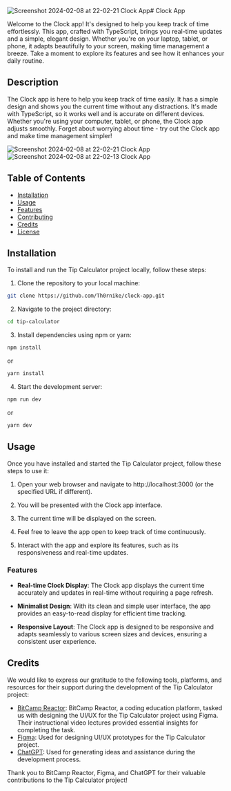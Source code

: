 ![Screenshot 2024-02-08 at 22-02-21 Clock App](https://github.com/Th0rnike/clock-app/assets/116254117/14b5cbb6-190a-4d13-bdfe-bc46cd8c4971)# Clock App

Welcome to the Clock app! It's designed to help you keep track of time effortlessly. This app, crafted with TypeScript, brings you real-time updates and a simple, elegant design. Whether you're on your laptop, tablet, or phone, it adapts beautifully to your screen, making time management a breeze. Take a moment to explore its features and see how it enhances your daily routine.

## Description
The Clock app is here to help you keep track of time easily. It has a simple design and shows you the current time without any distractions. It's made with TypeScript, so it works well and is accurate on different devices. Whether you're using your computer, tablet, or phone, the Clock app adjusts smoothly. Forget about worrying about time - try out the Clock app and make time management simpler!

![Screenshot 2024-02-08 at 22-02-21 Clock App](https://github.com/Th0rnike/clock-app/assets/116254117/123bc26b-5b30-426a-873a-bc7fae2a8790)
![Screenshot 2024-02-08 at 22-02-13 Clock App](https://github.com/Th0rnike/clock-app/assets/116254117/43cf3105-4cea-4f59-9262-4e6ac43cd0aa)



## Table of Contents
- [Installation](#installation)
- [Usage](#usage)
- [Features](#features)
- [Contributing](#contributing)
- [Credits](#credits)
- [License](#license)

## Installation

To install and run the Tip Calculator project locally, follow these steps:

1. Clone the repository to your local machine:

```bash
git clone https://github.com/Th0rnike/clock-app.git
```

2. Navigate to the project directory:

```bash
cd tip-calculator
```

3. Install dependencies using npm or yarn:

```bash
npm install
```

or

```bash
yarn install
```

4. Start the development server:

```bash
npm run dev
```

or

```bash
yarn dev
```

## Usage

Once you have installed and started the Tip Calculator project, follow these steps to use it:

1. Open your web browser and navigate to http://localhost:3000 (or the specified URL if different).

2. You will be presented with the Clock app interface.

3. The current time will be displayed on the screen.

4. Feel free to leave the app open to keep track of time continuously.

5. Interact with the app and explore its features, such as its responsiveness and real-time updates.

### Features

- **Real-time Clock Display**: The Clock app displays the current time accurately and updates in real-time without requiring a page refresh.
  
- **Minimalist Design**: With its clean and simple user interface, the app provides an easy-to-read display for efficient time tracking.

- **Responsive Layout**: The Clock app is designed to be responsive and adapts seamlessly to various screen sizes and devices, ensuring a consistent user experience.


## Credits

We would like to express our gratitude to the following tools, platforms, and resources for their support during the development of the Tip Calculator project:

- [BitCamp Reactor](https://reactor.bitcamp.ge/): BitCamp Reactor, a coding education platform, tasked us with designing the UI/UX for the Tip Calculator project using Figma. Their instructional video lectures provided essential insights for completing the task.
- [Figma]([https://www.figma.com/file/CELgSjSm9RGfClpFBWm7kp/tip-calculator-app?type=design&node-id=0-70&mode=design&t=AkJ0SIpsMiP9fyfM-0](https://www.figma.com/file/DN9n5Yoz8Z3XivGpjDUgxu/clock-app?type=design&node-id=0-52&mode=design&t=kFVenEfpknjqz2RA-0)): Used for designing UI/UX prototypes for the Tip Calculator project.
- [ChatGPT](https://chat.openai.com/): Used for generating ideas and assistance during the development process.

Thank you to BitCamp Reactor, Figma, and ChatGPT for their valuable contributions to the Tip Calculator project!
